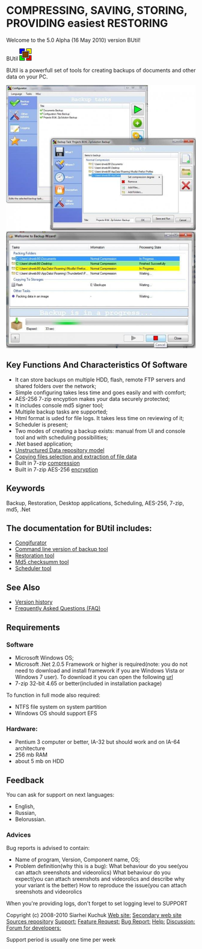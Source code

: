 # COMPRESSING, SAVING, STORING, PROVIDING easiest RESTORING

Welcome to the 5.0 Alpha (16 May 2010) version BUtil!

BUtil
![Logotype](./help/Logo.bmp)

BUtil is a powerfull set of tools for creating backups of documents and other data on your PC.

![The main window of configurator](./help/screenshot-1.jpg)
![The backup ui master](./help/screenshot-2.jpg)

## Key Functions And Characteristics Of Software

- It can store backups on multiple HDD, flash, remote FTP servers and shared folders over the network;
- Simple configuring takes less time and goes easily and with comfort;
- AES-256 7-zip encyption makes your data securely protected;
- It includes console md5 signer tool;
- Multiple backup tasks are supported;
- Html format is uded for file logs. It takes less time on reviewing of it;
- Scheduler is present;
- Two modes of creating a backup exists: manual from UI and console tool and with scheduling possibilities;
- .Net based application;
- [Unstructured Data repository model](./help/general/Glossary.htm#udrm)
- [Copying files selection and extraction of file data](./help/general/Glossary.htm#cfsaeofd)
- Built in 7-zip <a href="./general/Glossary.htm#cmodado">[compression](./help/general/Glossary.htm#cmodado)
- Built in 7-zip AES-256 [encryption](./help/general/Glossary.htm#emodado)

## Keywords

Backup, Restoration, Desktop applications, Scheduling, AES-256, 7-zip, md5, .Net

## The documentation for BUtil includes:

- [Congifurator](./help/configurator/CommandLineArguments.htm)
- [Command line version of backup tool](./help/console-backup-tool.md)
- [Restoration tool](./help/restoration/CommandLineArguments.htm)
- [Md5 checksumm tool](./help/md5/CommandLineArguments.htm)
- [Scheduler tool](./help/scheduler/Scheduling.htm)

## See Also

- [Version history](./help/general/VersionHistory.htm)
- [Frequently Asked Questions (FAQ)](./help/general/Faq.htm)

## Requirements

### Software

- Microsoft Windows OS;
- Microsoft .Net 2.0.5 Framework or higher is required(note: you do not need to download and install framework if you are Windows Vista or Windows 7 user). To download it you can open the following [url](http://www.microsoft.com/downloads/details.aspx?FamilyID=0856eacb-4362-4b0d-8edd-aab15c5e04f5&DisplayLang=en)
- 7-zip 32-bit 4.65 or better(included in installation package)

To function in full mode also required:
- NTFS file system on system partition
- Windows OS should support EFS

### Hardware:
- Pentium 3 computer or better, IA-32 but should work and on IA-64 architecture
- 256 mb RAM
- about 5 mb on HDD

## Feedback

You can ask for support on next languages:
- English,
- Russian,
- Belorussian.

### Advices

Bug reports is advised to contain:
- Name of program, Version, Component name, OS;
- Problem definition(why this is a bug):
What behaviour do you see(you can attach sreenshots and videorolics)
What behaviour do you expect(you can attach sreenshots and videorolics and describe why your variant is the better)
How to reproduce the issue(you can attach sreenshots and videorolics

When you're providing logs, don't forget to set logging level to SUPPORT


Copyright (c) 2008-2010 Siarhei Kuchuk
[Web site:](http://butil.codeplex.com/)
[Secondary web site](http://www.sourceforge.net/projects/butil)
[Sources repository](http://butil.codeplex.com/SourceControl/list/changesets)
[Support:](https://sourceforge.net/tracker/?func=add&group_id=195114&atid=952142)
[Feature Request:](https://sourceforge.net/tracker/?func=add&group_id=195114&atid=952144)
[Bug Report:](https://sourceforge.net/tracker/?func=add&group_id=195114&atid=952141)
[Help:](https://sourceforge.net/forum/forum.php?forum_id=690646)
[Discussion:](https://sourceforge.net/forum/forum.php?forum_id=690645)
[Forum for developers:](https://sourceforge.net/forum/forum.php?forum_id=690647)

Support period is usually one time per week


